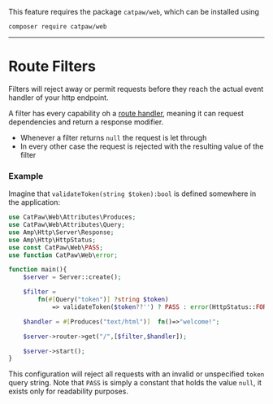 This feature requires the package `catpaw/web`, which can be installed using<br/>
```
composer require catpaw/web
```
<hr/>

# Route Filters

Filters will reject away or permit requests before they reach the actual event handler of your http endpoint.<br/>

A filter has every capability oh a [route handler](./1.routes.md), meaning it can request dependencies and return a
response modifier.<br/>

- Whenever a filter returns `null` the request is let through
- In every other case the request is rejected with the resulting value of the filter

### Example

Imagine that `validateToken(string $token):bool` is defined somewhere in the application:

```php
use CatPaw\Web\Attributes\Produces;
use CatPaw\Web\Attributes\Query;
use Amp\Http\Server\Response;
use Amp\Http\HttpStatus;
use const CatPaw\Web\PASS;
use function CatPaw\Web\error;

function main(){
    $server = Server::create();

    $filter = 
        fn(#[Query("token")] ?string $token) 
            => validateToken($token??'') ? PASS : error(HttpStatus::FORBIDDEN, "Invalid token.");

    $handler = #[Produces("text/html")]  fn()=>"welcome!";

    $server->router->get("/",[$filter,$handler]);

    $server->start();
}
```

This configuration will reject all requests with an invalid or unspecified `token` query string.
Note that `PASS` is simply a constant that holds the value `null`, it exists only for readability purposes.
